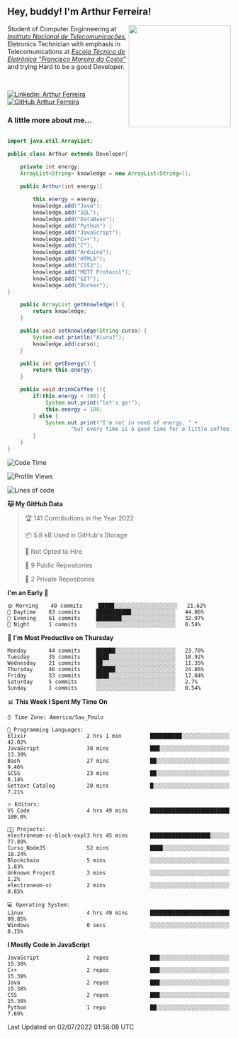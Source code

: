 <h2> Hey, buddy! I'm Arthur Ferreira!</h2>
<img align='right' src="https://media.giphy.com/media/ule4vhcY1xEKQ/giphy.gif" width="230">
<p>Student of Computer Enginneering at  <em><a href="https://inatel.br/home/" target="_blank">Instituto Nacional de Telecomunicações</a></em>, Eletronics Technician with emphasis in Telecomunications at <em><a href="https://www.etefmc.com.br" target="_blank">Escola Técnica de Eletrônica "Francisco Moreira da Costa"</a></em> and trying Hard to be a good Developer.
</p></br>

[![Linkedin: Arthur Ferreira](https://img.shields.io/badge/-Arthur%20Ferreira%20Silva-blue?style=flat-square&logo=Linkedin&logoColor=white&link=https://www.linkedin.com/in/ArthurFerreiraSilva/)]( www.linkedin.com/in/ArthurFerreiraSilva)
[![GitHub Arthur Ferreira](https://img.shields.io/github/followers/arthur-ngdi?label=follow&style=social)](https://github.com/arthur-ngdi)


### A little more about me...  

``` Java

import java.util.ArrayList;

public class Arthur extends Developer{

    private int energy;
    ArrayList<String> knowledge = new ArrayList<String>();

    public Arthur(int energy){
        
        this.energy = energy;
        knowledge.add("Java");
        knowledge.add("SQL");
        knowledge.add("DataBase");
        knowledge.add("Python") ;
        knowledge.add("JavaScript");
        knowledge.add("C++");
        knowledge.add("C");
        knowledge.add("Arduino");
        knowledge.add("HTML5");
        knowledge.add("CSS3");
        knowledge.add("MQTT Protocol");
        knowledge.add("GIT");
        knowledge.add("Docker");
}

    public ArrayList getKnowledge() {
        return knowledge;
    }

    public void setknowledge(String curso) {
        System.out.println("Alura?");
        knowledge.add(curso);
    }

    public int getEnergy() {
        return this.energy;
    }

    public void drinkCoffee (){
        if(this.energy < 100) {
            System.out.print("let's go!");
            this.energy = 100;
        } else {
            System.out.print("I'm not in need of energy, " +
                    "but every time is a good time for a little coffee!");
        }
    }
}

```
<!--START_SECTION:waka-->
![Code Time](http://img.shields.io/badge/Code%20Time-0%20secs-blue)

![Profile Views](http://img.shields.io/badge/Profile%20Views-3-blue)

![Lines of code](https://img.shields.io/badge/From%20Hello%20World%20I%27ve%20Written-28%20Thousand%20lines%20of%20code-blue)

**🐱 My GitHub Data** 

> 🏆 141 Contributions in the Year 2022
 > 
> 📦 5.8 kB Used in GitHub's Storage 
 > 
> 🚫 Not Opted to Hire
 > 
> 📜 9 Public Repositories 
 > 
> 🔑 2 Private Repositories  
 > 
**I'm an Early 🐤** 

```text
🌞 Morning    40 commits     █████░░░░░░░░░░░░░░░░░░░░   21.62% 
🌆 Daytime    83 commits     ███████████░░░░░░░░░░░░░░   44.86% 
🌃 Evening    61 commits     ████████░░░░░░░░░░░░░░░░░   32.97% 
🌙 Night      1 commits      ░░░░░░░░░░░░░░░░░░░░░░░░░   0.54%

```
📅 **I'm Most Productive on Thursday** 

```text
Monday       44 commits     ██████░░░░░░░░░░░░░░░░░░░   23.78% 
Tuesday      35 commits     ████░░░░░░░░░░░░░░░░░░░░░   18.92% 
Wednesday    21 commits     ██░░░░░░░░░░░░░░░░░░░░░░░   11.35% 
Thursday     46 commits     ██████░░░░░░░░░░░░░░░░░░░   24.86% 
Friday       33 commits     ████░░░░░░░░░░░░░░░░░░░░░   17.84% 
Saturday     5 commits      ░░░░░░░░░░░░░░░░░░░░░░░░░   2.7% 
Sunday       1 commits      ░░░░░░░░░░░░░░░░░░░░░░░░░   0.54%

```


📊 **This Week I Spent My Time On** 

```text
⌚︎ Time Zone: America/Sao_Paulo

💬 Programming Languages: 
Elixir                   2 hrs 1 min         ██████████░░░░░░░░░░░░░░░   42.02% 
JavaScript               38 mins             ███░░░░░░░░░░░░░░░░░░░░░░   13.39% 
Bash                     27 mins             ██░░░░░░░░░░░░░░░░░░░░░░░   9.46% 
SCSS                     23 mins             ██░░░░░░░░░░░░░░░░░░░░░░░   8.14% 
Gettext Catalog          20 mins             █░░░░░░░░░░░░░░░░░░░░░░░░   7.21%

🔥 Editors: 
VS Code                  4 hrs 49 mins       █████████████████████████   100.0%

🐱‍💻 Projects: 
electroneum-sc-block-expl3 hrs 45 mins       ███████████████████░░░░░░   77.89% 
Curso_NodeJS             52 mins             ████░░░░░░░░░░░░░░░░░░░░░   18.24% 
Blockchain               5 mins              ░░░░░░░░░░░░░░░░░░░░░░░░░   1.83% 
Unknown Project          3 mins              ░░░░░░░░░░░░░░░░░░░░░░░░░   1.2% 
electroneum-sc           2 mins              ░░░░░░░░░░░░░░░░░░░░░░░░░   0.85%

💻 Operating System: 
Linux                    4 hrs 49 mins       █████████████████████████   99.85% 
Windows                  0 secs              ░░░░░░░░░░░░░░░░░░░░░░░░░   0.15%

```

**I Mostly Code in JavaScript** 

```text
JavaScript               2 repos             ███░░░░░░░░░░░░░░░░░░░░░░   15.38% 
C++                      2 repos             ███░░░░░░░░░░░░░░░░░░░░░░   15.38% 
Java                     2 repos             ███░░░░░░░░░░░░░░░░░░░░░░   15.38% 
CSS                      2 repos             ███░░░░░░░░░░░░░░░░░░░░░░   15.38% 
Python                   1 repo              ██░░░░░░░░░░░░░░░░░░░░░░░   7.69%

```



 Last Updated on 02/07/2022 01:58:08 UTC
<!--END_SECTION:waka-->
